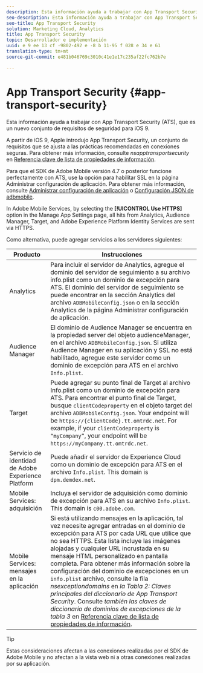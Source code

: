 ```yaml
---
description: Esta información ayuda a trabajar con App Transport Security (ATS), que es un nuevo conjunto de requisitos de seguridad para iOS 9.
seo-description: Esta información ayuda a trabajar con App Transport Security (ATS), que es un nuevo conjunto de requisitos de seguridad para iOS 9.
seo-title: App Transport Security
solution: Marketing Cloud, Analytics
title: App Transport Security
topic: Desarrollador e implementación
uuid: e 9 ee 13 cf -9802-492 e -8 b 11-95 f 028 e 34 e 61
translation-type: tm+mt
source-git-commit: e481b046769c3010c41e1e17c235af22fc762b7e

---
```



# App Transport Security {#app-transport-security}

Esta información ayuda a trabajar con App Transport Security (ATS), que es un nuevo conjunto de requisitos de seguridad para iOS 9.

A partir de iOS 9, Apple introdujo App Transport Security, un conjunto de requisitos que se ajusta a las prácticas recomendadas en conexiones seguras. Para obtener más información, consulte *nsapptransportsecurity* en [Referencia clave de lista de propiedades de información](https://developer.apple.com/library/prerelease/ios/technotes/App-Transport-Security-Technote/).

Para que el SDK de Adobe Mobile versión 4.7 o posterior funcione perfectamente con ATS, use la opción para habilitar SSL en la página Administrar configuración de aplicación. Para obtener más información, consulte [Administrar configuración de aplicación](/help/using/c-manage-app-settings/c-manage-app-settings.md) o [Configuración JSON de adbmobile](/help/ios/configuration/json-config/json-config.md).

In Adobe Mobile Services, by selecting the **[!UICONTROL Use HTTPS]** option in the Manage App Settings page, all hits from Analytics, Audience Manager, Target, and Adobe Experience Platform Identity Services are sent via HTTPS.

Como alternativa, puede agregar servicios a los servidores siguientes:

| Producto | Instrucciones |
|--- |--- |
| Analytics | Para incluir el servidor de Analytics, agregue el dominio del servidor de seguimiento a su archivo info.plist como un dominio de excepción para ATS.  El dominio del servidor de seguimiento se puede encontrar en la sección Analytics del archivo `ADBMobileConfig.json` o en la sección Analytics de la página Administrar configuración de aplicación. |
| Audience Manager | El dominio de Audience Manager se encuentra en la propiedad server del objeto audienceManager, en el archivo `ADBMobileConfig.json`.  Si utiliza Audience Manager en su aplicación y SSL no está habilitado, agregue este servidor como un dominio de excepción para ATS en el archivo `Info.plist`. |
| Target | Puede agregar su punto final de Target al archivo Info.plist como un dominio de excepción para ATS.  Para encontrar el punto final de Target, busque `clientCodeproperty` en el objeto target del archivo `ADBMobileConfig.json`. Your endpoint will be `https://{clientCode}.tt.omtrdc.net`.  For example, if your `clientCodeproperty` is `“myCompany”`, your endpoint will be `https://myCompany.tt.omtrdc.net`. |
| Servicio de identidad de Adobe Experience Platform | Puede añadir el servidor de Experience Cloud como un dominio de excepción para ATS en el archivo `Info.plist`. This domain is `dpm.demdex.net`. |
| Mobile Services: adquisición | Incluya el servidor de adquisición como dominio de excepción para ATS en su archivo `Info.plist`. This domain is `c00.adobe.com`. |
| Mobile Services: mensajes en la aplicación | Si está utilizando mensajes en la aplicación, tal vez necesite agregar entradas en el dominio de excepción para ATS por cada URL que utilice que no sea HTTPS. Esta lista incluye las imágenes alojadas y cualquier URL incrustada en su mensaje HTML personalizado en pantalla completa.  Para obtener más información sobre la configuración del dominio de excepciones en un `info.plist` archivo, consulte la fila *nsexceptiondomains* en *la Tabla 2: Claves principales del diccionario de App Transport Security*. Consulte *también las claves de diccionario de dominios de excepciones de la tabla 3* en [Referencia clave de lista de propiedades de información](https://developer.apple.com/library/prerelease/ios/technotes/App-Transport-Security-Technote/). |

>[!TIP]
>
>Estas consideraciones afectan a las conexiones realizadas por el SDK de Adobe Mobile y no afectan a la vista web ni a otras conexiones realizadas por su aplicación.

